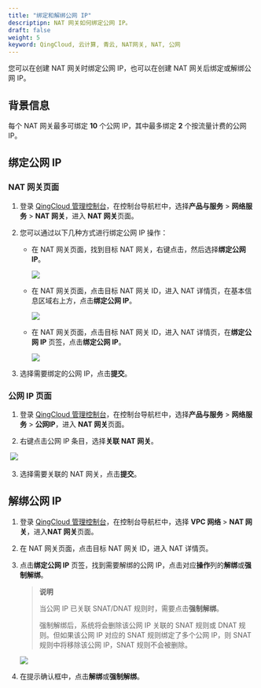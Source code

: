 ```yaml
---
title: "绑定和解绑公网 IP"
descriptipn: NAT 网关如何绑定公网 IP。
draft: false
weight: 5
keyword: QingCloud, 云计算, 青云, NAT网关, NAT, 公网
---
```


您可以在创建 NAT 网关时绑定公网 IP，也可以在创建 NAT 网关后绑定或解绑公网 IP。

## 背景信息

每个 NAT 网关最多可绑定 **10** 个公网 IP，其中最多绑定 **2** 个按流量计费的公网 IP。

## 绑定公网 IP

### NAT 网关页面

1. 登录 [QingCloud 管理控制台](https://console.qingcloud.com/login)，在控制台导航栏中，选择**产品与服务** > **网络服务** > **NAT 网关**，进入 **NAT 网关**页面。

2. 您可以通过以下几种方式进行绑定公网 IP 操作：
   
   - 在 NAT 网关页面，找到目标 NAT 网关，右键点击，然后选择**绑定公网 IP**。
   
     ![](../../../_images/bind_eip_1.png)
   
   - 在 NAT 网关页面，点击目标 NAT 网关 ID，进入 NAT 详情页，在基本信息区域右上方，点击**绑定公网 IP**。
   
     ![](../../../_images/bind_eip_2.png)
   
   - 在 NAT 网关页面，点击目标 NAT 网关 ID，进入 NAT 详情页，在**绑定公网 IP** 页签，点击**绑定公网 IP**。
   
     ![](../../../_images/bind_eip_3.png)
   
3. 选择需要绑定的公网 IP，点击**提交**。

### 公网 IP 页面

1. 登录 [QingCloud 管理控制台](https://console.qingcloud.com/login)，在控制台导航栏中，选择**产品与服务** > **网络服务** > **公网IP**，进入 **NAT 网关**页面。

2. 右键点击公网 IP 条目，选择**关联 NAT 网关**。

​	![](../../../_images/bind_eip_4.png)

3. 选择需要关联的 NAT 网关，点击**提交**。

## 解绑公网 IP

1. 登录 [QingCloud 管理控制台](https://console.qingcloud.com/login)，在控制台导航栏中，选择 **VPC 网络** > **NAT 网关**，进入**NAT 网关**页面。

2. 在 NAT 网关页面，点击目标 NAT 网关 ID，进入 NAT 详情页。

3. 点击**绑定公网 IP** 页签，找到需要解绑的公网 IP，点击对应**操作**列的**解绑**或**强制解绑**。

   > **说明**
   >
   > 当公网 IP 已关联 SNAT/DNAT 规则时，需要点击**强制解绑**。
   >
   > 强制解绑后，系统将会删除该公网 IP 关联的 SNAT 规则或 DNAT 规则。但如果该公网 IP 对应的 SNAT 规则绑定了多个公网 IP，则 SNAT 规则中将移除该公网 IP，SNAT 规则不会被删除。

   ![](../../../_images/unbind_eip.png)

4. 在提示确认框中，点击**解绑**或**强制解绑**。



